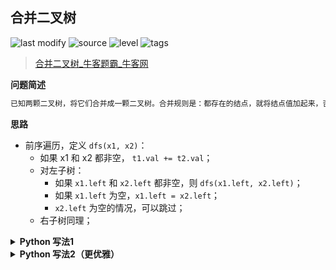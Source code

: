 ## 合并二叉树
<!--START_SECTION:badge-->

![last modify](https://img.shields.io/static/v1?label=last%20modify&message=2022-10-10%2003%3A17%3A06&color=yellowgreen&style=flat-square)
![source](https://img.shields.io/static/v1?label=source&message=%E7%89%9B%E5%AE%A2&color=green&style=flat-square)
![level](https://img.shields.io/static/v1?label=level&message=%E7%AE%80%E5%8D%95&color=yellow&style=flat-square)
![tags](https://img.shields.io/static/v1?label=tags&message=%E4%BA%8C%E5%8F%89%E6%A0%91&color=orange&style=flat-square)

<!--END_SECTION:badge-->
<!--info
tags: [二叉树]
source: 牛客
level: 简单
number: '0117'
name: 合并二叉树
companies: []
-->

> [合并二叉树_牛客题霸_牛客网](https://www.nowcoder.com/practice/7298353c24cc42e3bd5f0e0bd3d1d759)

<summary><b>问题简述</b></summary>

```txt
已知两颗二叉树，将它们合并成一颗二叉树。合并规则是：都存在的结点，就将结点值加起来，否则空的位置就由另一个树的结点来代替。
```

<!-- 
<details><summary><b>详细描述</b></summary>

```txt
```

</details>
-->

<!-- <div align="center"><img src="../../../_assets/xxx.png" height="300" /></div> -->

<summary><b>思路</b></summary>

- 前序遍历，定义 `dfs(x1, x2)`：
    - 如果 x1 和 x2 都非空， `t1.val += t2.val`；
    - 对左子树：
        - 如果 `x1.left` 和 `x2.left` 都非空，则 `dfs(x1.left, x2.left)`；
        - 如果 `x1.left` 为空，`x1.left = x2.left`；
        - `x2.left` 为空的情况，可以跳过；
    - 右子树同理；

<details><summary><b>Python 写法1</b></summary>

```python
class Solution:
    def mergeTrees(self , t1: TreeNode, t2: TreeNode) -> TreeNode:
        if not t1: return t2
        
        def dfs(x1, x2):
            if not x1 or not x2: return
            
            x1.val += x2.val
            # 左子树
            if x1.left and x2.left: 
                dfs(x1.left, x2.left)
            elif not x1.left: 
                x1.left = x2.left
            # 右子树
            if x1.right and x2.right: 
                dfs(x1.right, x2.right)
            elif not x1.right: 
                x1.right = x2.right
        
        dfs(t1, t2)
        return t1
```

</details>


<details><summary><b>Python 写法2（更优雅）</b></summary>

```python
class Solution:
    def mergeTrees(self , t1: TreeNode, t2: TreeNode) -> TreeNode:
        
        def dfs(x1, x2):
            if not x1 or not x2: return x1 or x2
            x1.val += x2.val
            x1.left = dfs(x1.left, x2.left)
            x1.right = dfs(x1.right, x2.right)
            return x1
        
        return dfs(t1, t2)
```

</details>